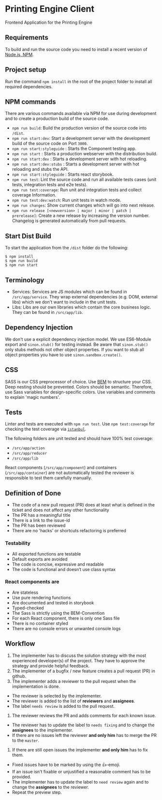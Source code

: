# Printing Engine Client

Frontend Application for the Printing Engine

## Requirements

To build and run the source code you need to install a recent version of [Node.js, NPM](https://nodejs.org/).

## Project setup

Run the command `npm install` in the root of the project folder to install all required dependencies.

## NPM commands

There are various commands available via NPM for use during development and to create a production build of the source code.

- `npm run build`: Build the production version of the source code into `/dist`.
- `npm run start:dev`: Start a development server with the development build of the source code on Port `3000`.
- `npm run start:styleguide` : Starts the Component testing app.
- `npm run start` : Starts a production webserver with the distribution build.
- `npm run start:dev` : Starts a development server with hot reloading.
- `npm run start:dev:stubs` : Starts a development server with hot reloading and stubs the API.
- `npm run start:styleguide` : Starts react storybook.
- `npm run test`: Lint the source code and run all available tests cases (unit tests, integration tests and e2e tests).
- `npm run test:coverage`: Run unit and integration tests and collect coverage Information.
- `npm run test:dev:watch`: Run unit tests in watch mode.
- `npm run changes`: Show current changes which will go into next release.
- `npm run release [<newversion> | major | minor | patch | prerelease]`: Create a new release by increasing the version number. Changelog is generated automatically from pull requests.

## Start Dist Build

To start the application from the `/dist` folder do the following:

~~~
$ npm install
$ npm run build
$ npm run start
~~~

## Terminology
- Services: Services are JS modules which can be found in `/src/app/service`. They wrap external dependencies (e.g. DOM, external libs) which we don't want to include in the unit tests.
- Libs: Libs are our own libraries which contain the core business logic. They can be found in `/src/app/lib`.

## Dependency Injection
We don't use a explicit dependency injection model. We use ES6-Module export and `sinon.stub()` for testing instead.
Be aware that `sinon.stub()` only stubs methods not other object properties. If you want to stub all object properties you
have to use `sinon.sandbox.create()`.

## CSS
SASS is our CSS preprocessor of choice.
Use [BEM](https://en.bem.info/) to structure your CSS. Deep nesting should be prevented.
Colors should be semantic. Therefore, use Sass variables for design-specific colors.
Use variables and comments to explain 'magic numbers'.

## Tests
Linter and tests are executed with `npm run test`.
Use `npm test:coverage` for checking the test coverage via [`istanbul`](https://github.com/gotwarlost/istanbul).

The following folders are unit tested and should have 100% test coverage:
- `/src/app/action`
- `/src/app/reducer`
- `/src/app/lib`

React components (`/src/app/component`) and containers (`/src/app/container`) are not automatically tested the reviewer is responsible to test them carefully manually.

## Definition of Done

- The code of a new pull request (PR) does at least what is defined in the ticket and does not affect any other functionality
- The PR has a meaningful title
- There is a link to the issue-id
- The PR has been reviewed
- There are no 'hacks' or shortcuts refactoring is preferred

###	Testability
- All exported functions are testable
- Default exports are avoided
- The code is concise, expressive and readable
- The code is functional and doesn’t use class syntax

### React components are
- Are stateless
- Use pure rendering functions
- Are documented and tested in storybook
- Typed-checked
- The Sass is strictly using the BEM-Convention
- For each React component, there is only one Sass file
- There is no container styled
- There are no console errors or unwanted console logs

## Workflow
1. The implementer has to discuss the solution strategy with the most experienced developer(s) of the project. They have to approve the strategy and provide helpful feedback.  
1. The implementer of a bugfix / new feature creates a pull request (PR) in github.
1. The implementer adds a reviewer to the pull request when the implementation is done.
  - The reviewer is selected by the implementer.
  - The reviewer is added to the list of **reviewers** and **assignees**.
  - The label `needs review` is added to the pull request.
1. The reviewer reviews the PR and adds comments for each known issue.
  - The reviewer has to update the label to `needs fixing` and to change the **assignees** to the implementer.
  - If there are no issues left the reviewer **and only him** has to merge the PR to the `master`.
1. If there are still open issues the implementer **and only him** has to fix them.
  - Fixed issues have to be marked by using the :+1:-emoji.
  - If an issue isn't fixable or unjustified a reasonable comment has to be provided.
  - The implementer has to update the label to `need review` again and to change the **assignees** to the reviewer.
  - Repeat the preview step.
